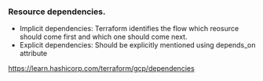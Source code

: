 


### Resource dependencies.

* Implicit dependencies: Terraform identifies the flow which reosurce should come first and which one should come next.
* Explicit dependencies: Should be explicitly mentioned using depends_on attribute

https://learn.hashicorp.com/terraform/gcp/dependencies
